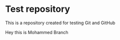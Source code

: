 # Test repository

This is a repository created for testing Git and GitHub

Hey this is Mohammed Branch 
